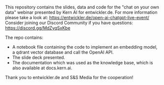 This repository contains the slides, data and code for the "chat on your own data" webinar presented by Kern AI for entwickler.de. 
For more information please take a look at: https://entwickler.de/open-ai-chatgpt-live-event/
Consider joining our Discord Community if you have questions: https://discord.gg/MdZyqSxKbe

The repo contains: 
- A notebook file containing the code to implement an embedding model, a qdrant vector database and call the OpenAI API.
- The slide deck presented.
- The documentation which was used as the knowledge base, which is also available at docs.kern.ai.

Thank you to entwickler.de and S&S Media for the cooperation! 